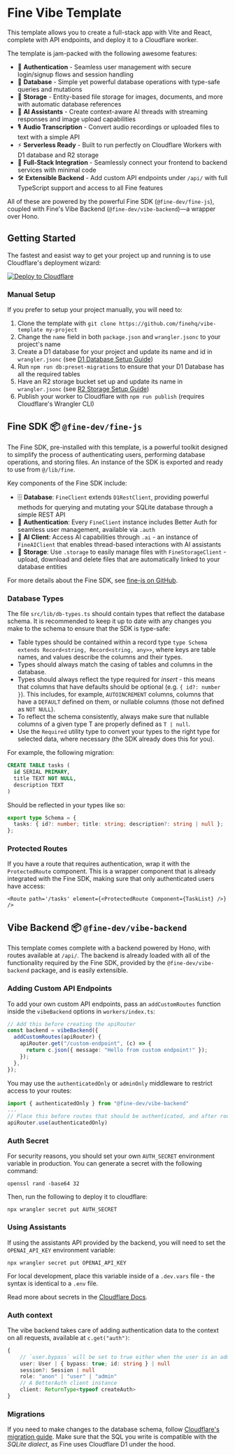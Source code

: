 # Fine Vibe Template

This template allows you to create a full-stack app with Vite and React, complete with API endpoints, and deploy it to a Cloudflare worker.

The template is jam-packed with the following awesome features:

- 🔐 **Authentication** - Seamless user management with secure login/signup flows and session handling
- 💾 **Database** - Simple yet powerful database operations with type-safe queries and mutations
- 📁 **Storage** - Entity-based file storage for images, documents, and more with automatic database references
- 🤖 **AI Assistants** - Create context-aware AI threads with streaming responses and image upload capabilities
- 🎙️ **Audio Transcription** - Convert audio recordings or uploaded files to text with a simple API
- ⚡ **Serverless Ready** - Built to run perfectly on Cloudflare Workers with D1 database and R2 storage
- 🔄 **Full-Stack Integration** - Seamlessly connect your frontend to backend services with minimal code
- 🛠️ **Extensible Backend** - Add custom API endpoints under `/api/` with full TypeScript support and access to all Fine features

All of these are powered by the powerful Fine SDK (`@fine-dev/fine-js`), coupled with Fine's Vibe Backend (`@fine-dev/vibe-backend`)—a wrapper over Hono.

## Getting Started

The fastest and easist way to get your project up and running is to use Cloudflare's deployment wizard:

[![Deploy to Cloudflare](https://deploy.workers.cloudflare.com/button)](https://deploy.workers.cloudflare.com/?url=https://github.com/finehq/vibe-template)

### Manual Setup

If you prefer to setup your project manually, you will need to:

1. Clone the template with `git clone https://github.com/finehq/vibe-template my-project`
2. Change the `name` field in both `package.json` and `wrangler.jsonc` to your project's name
3. Create a D1 database for your project and update its name and id in `wrangler.jsonc` (see [D1 Database Setup Guide](https://developers.cloudflare.com/d1/get-started/))
4. Run `npm run db:preset-migrations` to ensure that your D1 Database has all the required tables
5. Have an R2 storage bucket set up and update its name in `wrangler.jsonc` (see [R2 Storage Setup Guide](https://developers.cloudflare.com/r2/get-started/))
6. Publish your worker to Cloudflare with `npm run publish` (requires Cloudflare's Wrangler CLI)

## Fine SDK 📦 `@fine-dev/fine-js`

The Fine SDK, pre-installed with this template, is a powerful toolkit designed to simplify the process of authenticating users, performing database operations, and storing files. An instance of the SDK is exported and ready to use from `@/lib/fine`.

Key components of the Fine SDK include:

- 🗄️ **Database**: `FineClient` extends `D1RestClient`, providing powerful methods for querying and mutating your SQLite database through a simple REST API
- 🔑 **Authentication**: Every `FineClient` instance includes Better Auth for seamless user management, available via `.auth`
- 🤖 **AI Client**: Access AI capabilities through `.ai` - an instance of `FineAIClient` that enables thread-based interactions with AI assistants
- 📁 **Storage**: Use `.storage` to easily manage files with `FineStorageClient` - upload, download and delete files that are automatically linked to your database entities

For more details about the Fine SDK, see [fine-js on GitHub](https://github.com/finehq/fine-js).

### Database Types

The file `src/lib/db-types.ts` should contain types that reflect the database schema. It is recommended to keep it up to date with any changes you make to the schema to ensure that the SDK is type-safe:

- Table types should be contained within a record type `type Schema extends Record<string, Record<string, any>>`, where keys are table names, and values describe the columns and their types.
- Types should always match the casing of tables and columns in the database.
- Types should always reflect the type required for _insert_ - this means that columns that have defaults should be optional (e.g. `{ id?: number }`). This includes, for example, `AUTOINCREMENT` columns, columns that have a `DEFAULT` defined on them, or nullable columns (those not defined as `NOT NULL`).
- To reflect the schema consistently, always make sure that nullable columns of a given type T are properly defined as `T | null`.
- Use the `Required` utility type to convert your types to the right type for selected data, where necessary (the SDK already does this for you).

For example, the following migration:

```sql
CREATE TABLE tasks (
  id SERIAL PRIMARY,
  title TEXT NOT NULL,
  description TEXT
)
```

Should be reflected in your types like so:

```typescript
export type Schema = {
  tasks: { id?: number; title: string; description?: string | null };
};
```

### Protected Routes

If you have a route that requires authentication, wrap it with the `ProtectedRoute` component. This is a wrapper component that is already integrated with the Fine SDK, making sure that only authenticated users have access:

```tsx
<Route path='/tasks' element={<ProtectedRoute Component={TaskList} />} />
```

## Vibe Backend 📦 `@fine-dev/vibe-backend`

This template comes complete with a backend powered by Hono, with routes available at `/api/`. The backend is already loaded with all of the functionality required by the Fine SDK, provided by the `@fine-dev/vibe-backend` package, and is easily extensible.

### Adding Custom API Endpoints

To add your own custom API endpoints, pass an `addCustomRoutes` function inside the `vibeBackend` options in `workers/index.ts`:

```typescript
// Add this before creating the apiRouter
const backend = vibeBackend({
  addCustomRoutes(apiRouter) {
    apiRouter.get("/custom-endpoint", (c) => {
      return c.json({ message: "Hello from custom endpoint!" });
    });
  },
});
```

You may use the `authenticatedOnly` or `adminOnly` middleware to restrict access to your routes:

```typescript
import { authenticatedOnly } from "@fine-dev/vibe-backend"
...
// Place this before routes that should be authenticated, and after routes that should be open
apiRouter.use(authenticatedOnly)
```

### Auth Secret

For security reasons, you should set your own `AUTH_SECRET` environment variable in production. You can generate a secret with the following command:

```
openssl rand -base64 32
```

Then, run the following to deploy it to cloudflare:

```
npx wrangler secret put AUTH_SECRET
```

### Using Assistants

If using the assistants API provided by the backend, you will need to set the `OPENAI_API_KEY` environment variable:

```
npx wrangler secret put OPENAI_API_KEY
```

For local development, place this variable inside of a `.dev.vars` file - the syntax is identical to a `.env` file.

Read more about secrets in the [Cloudflare Docs](https://developers.cloudflare.com/workers/configuration/secrets/).

### Auth context

The vibe backend takes care of adding authentication data to the context on all requests, available at `c.get("auth")`:

```typescript
{
    // `user.bypass` will be set to true either when the user is an admin, or when the `BYPASS_AUTH` environment variable is set to `true`.
    user: User | { bypass: true; id: string } | null
    session?: Session | null
    role: "anon" | "user" | "admin"
    // A BetterAuth client instance
    client: ReturnType<typeof createAuth>
}
```

### Migrations

If you need to make changes to the database schema, follow [Cloudflare's migration guide](https://developers.cloudflare.com/d1/reference/migrations/). Make sure that the SQL you write is compatible with the _SQLite dialect_, as Fine uses Cloudflare D1 under the hood.
